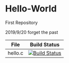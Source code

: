 # Hello-World
First Repository

2019/9/20 forget the past 

File|Build Status
---|---
    hello.c|[![Build Status](https://travis-ci.com/kitsch2019/Hello-World.svg?branch=master)](https://travis-ci.com/kitsch2019/Hello-World)
